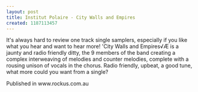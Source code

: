 ```yaml
---
layout: post
title: Institut Polaire - City Walls and Empires
created: 1187113457
---
```

It's always hard to review one track single samplers, especially if you like what you hear and want to hear more! 'City Walls and Empires√Æ is a jaunty and radio friendly ditty, the 9 members of the band creating a complex interweaving of melodies and counter melodies, complete with a rousing unison of vocals in the chorus. Radio friendly, upbeat, a good tune, what more could you want from a single?
<p>Published in www.rockus.com.au</p>
